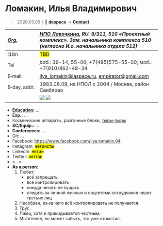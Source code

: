 # Ломакин, Илья Владимирович
> 2020.03.05 ┊ **🚀 [despace](index.md)** → **[Contact](contact.md)**

|*[Org.](contact.md)*|*[НПО Лавочкина](zz_lav.md), RU. 9/311, 510 «Проектный комплекс». Зам. начальника комплекса 510 (негласно И.о. начальника отдела 512)*|
|:--|:--|
|i18n| <mark>TBD</mark> |
|Tel| *раб.:* 36-14, 55-00, +7(495)575-55-00; *моб.:* +7(910)462-48-34 |
|E‑mail| <ilya_lomakin@laspace.ru>, <empirator@gmail.com> |
|B‑day, addr.| 1983.06.09, на НПОЛ с 2004 / Москва, район Свиблово |
|| [![](f/contact/l/lomakin_001_photo.gif)](f/contact/l/lomakin_001_photo.gif) [![](f/contact/l/lomakin_001_sign_thumb.jpg)](f/contact/l/lomakin_001_sign.png) |

   - **[Education](edu.md):** …
   - **Exp.:** …
   - Космические аппараты, разгонные блоки, [тыры-пыры](dont_panic.md)
   - **SC/Equip.:** …
   - **Conferences:** …
   - Git: …
   - Facebook: <https://www.facebook.com/ilya.lomakin.94>
   - Instagram: <mark>нетинсты</mark>
   - LinkedIn: <mark>нетин</mark>
   - Twitter: <mark>неттви</mark>
   - <…>
   - **As a person:**
      1. Любит:
         - всё запрещать
         - всё контролировать
         - никуда никого не пущать
         - следить за личной жизнью и соцсетями сотрудников через третьих лиц
      1. Несобран, из‑за чего всё контролировать не получается.
      1. Трус.
      1. Лжец, хотя и прикидывается честным.
      1. Мстителен, но может забыть, что уже отомстил.
